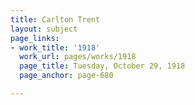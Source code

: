 ```yaml
---
title: Carlton Trent
layout: subject
page_links:
- work_title: '1918'
  work_url: pages/works/1918
  page_title: Tuesday, October 29, 1918
  page_anchor: page-680

---
```

